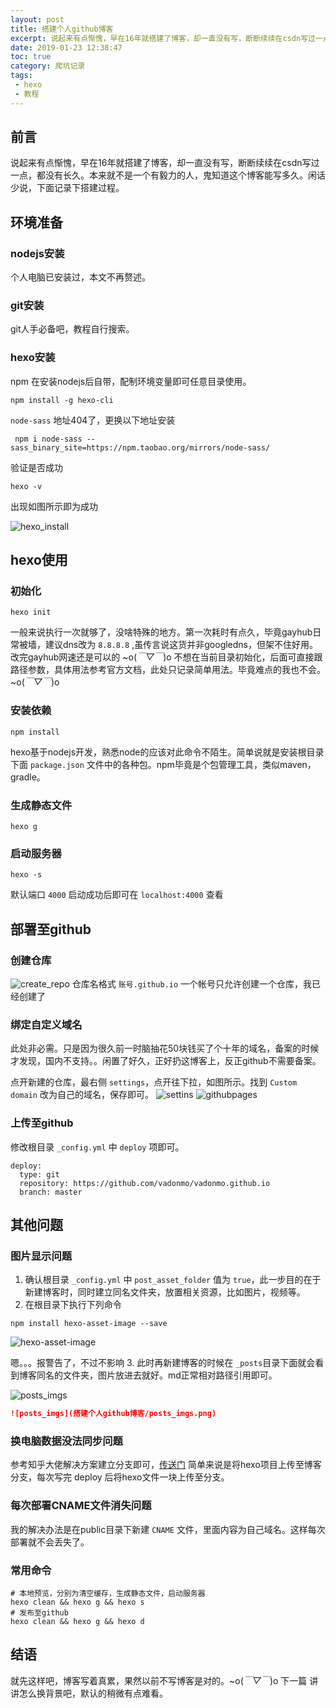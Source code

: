 ```yaml
---
layout: post
title: 搭建个人github博客
excerpt: 说起来有点惭愧，早在16年就搭建了博客，却一直没有写，断断续续在csdn写过一点，都没有长久。本来就不是一个有毅力的人，鬼知道这个博客能写多久。闲话少说，下面记录下搭建过程。
date: 2019-01-23 12:38:47
toc: true
category: 爬坑记录
tags: 
 - hexo
 - 教程
---
```

## 前言
说起来有点惭愧，早在16年就搭建了博客，却一直没有写，断断续续在csdn写过一点，都没有长久。本来就不是一个有毅力的人，鬼知道这个博客能写多久。闲话少说，下面记录下搭建过程。
<!--more-->
## 环境准备
### nodejs安装
个人电脑已安装过，本文不再赘述。
### git安装
git人手必备吧，教程自行搜索。
### hexo安装
npm 在安装nodejs后自带，配制环境变量即可任意目录使用。
```
npm install -g hexo-cli
```
`node-sass` 地址404了，更换以下地址安装
```
 npm i node-sass --sass_binary_site=https://npm.taobao.org/mirrors/node-sass/
```
验证是否成功
```
hexo -v
```
出现如图所示即为成功

![hexo_install](搭建个人github博客/hexo_install.png)

## hexo使用
### 初始化
```
hexo init 
```
一般来说执行一次就够了，没啥特殊的地方。第一次耗时有点久，毕竟gayhub日常被墙，建议dns改为 `8.8.8.8` ,虽传言说这货并非googledns，但架不住好用。改完gayhub网速还是可以的 ~o(*￣▽￣*)o
不想在当前目录初始化，后面可直接跟路径参数，具体用法参考官方文档，此处只记录简单用法。毕竟难点的我也不会。~o(*￣▽￣*)o

### 安装依赖
```
npm install 
```
hexo基于nodejs开发，熟悉node的应该对此命令不陌生。简单说就是安装根目录下面 `package.json` 文件中的各种包。npm毕竟是个包管理工具，类似maven，gradle。

### 生成静态文件
```
hexo g
```

### 启动服务器
```
hexo -s
```
默认端口 `4000` 启动成功后即可在 `localhost:4000` 查看

## 部署至github

### 创建仓库
![create_repo](搭建个人github博客/create_repo.png)
仓库名格式 `账号.github.io` 一个帐号只允许创建一个仓库，我已经创建了

### 绑定自定义域名
此处非必需。只是因为很久前一时脑抽花50块钱买了个十年的域名，备案的时候才发现，国内不支持。。闲置了好久，正好扔这博客上，反正github不需要备案。


点开新建的仓库，最右侧 `settings`，点开往下拉，如图所示。找到 `Custom domain` 改为自己的域名，保存即可。
![settins](搭建个人github博客\settins.png)
![githubpages](搭建个人github博客\githubpages.png)

### 上传至github
修改根目录 `_config.yml` 中 `deploy` 项即可。
```
deploy:
  type: git
  repository: https://github.com/vadonmo/vadonmo.github.io
  branch: master

```
## 其他问题

### 图片显示问题

 1. 确认根目录 `_config.yml` 中 `post_asset_folder` 值为 `true`，此一步目的在于新建博客时，同时建立同名文件夹，放置相关资源，比如图片，视频等。
 2. 在根目录下执行下列命令
```
npm install hexo-asset-image --save
```
![hexo-asset-image](搭建个人github博客/hexo_asset_image.png)

嗯。。。报警告了，不过不影响
3. 此时再新建博客的时候在 `_posts`目录下面就会看到博客同名的文件夹，图片放进去就好。md正常相对路径引用即可。

![posts_imgs](搭建个人github博客/posts_imgs.png)
``` markdown
![posts_imgs](搭建个人github博客/posts_imgs.png)
```

### 换电脑数据没法同步问题
参考知乎大佬解决方案建立分支即可，[传送门](https://www.zhihu.com/question/21193762)
简单来说是将hexo项目上传至博客分支，每次写完 deploy 后将hexo文件一块上传至分支。

### 每次部署CNAME文件消失问题
我的解决办法是在public目录下新建 `CNAME` 文件，里面内容为自己域名。这样每次部署就不会丢失了。

### 常用命令
``` shell
# 本地预览，分别为清空缓存，生成静态文件，启动服务器
hexo clean && hexo g && hexo s
# 发布至github
hexo clean && hexo g && hexo d
```

## 结语
就先这样吧，博客写着真累，果然以前不写博客是对的。~o(*￣▽￣*)o
下一篇 讲讲怎么换背景吧，默认的稍微有点难看。
